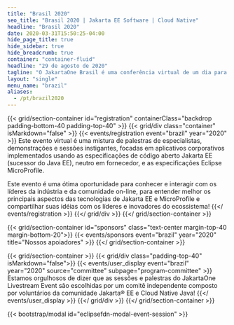 ```yaml
---
title: "Brasil 2020"
seo_title: "Brasil 2020 | Jakarta EE Software | Cloud Native"
headline: "Brasil 2020"
date: 2020-03-31T15:50:25-04:00
hide_page_title: true
hide_sidebar: true
hide_breadcrumb: true
container: "container-fluid"
headline: "29 de agosto de 2020"
tagline: "O JakartaOne Brasil é uma conferência virtual de um dia para desenvolvedores e líderes técnicos de negócios que traz informações sobre o estado atual e o futuro do Jakarta ™ EE e tecnologias relacionadas, focadas no desenvolvimento de aplicativos Java nativos da nuvem."
layout: "single"
menu_name: "brazil"
aliases:
  - /pt/brazil2020
---
```



{{< grid/section-container id="registration" containerClass="backdrop padding-bottom-40 padding-top-40" >}}
  {{< grid/div class="container" isMarkdown="false" >}}
    {{< events/registration event="brazil" year="2020"  >}}
Este evento virtual é uma mistura de palestras de especialistas, demonstrações e sessões instigantes, focadas em aplicativos corporativos implementados usando as especificações de código aberto Jakarta EE (sucessor do Java EE), neutro em fornecedor, e as especificações Eclipse MicroProfile.  

Este evento é uma ótima oportunidade para conhecer e interagir com os líderes da indústria e da comunidade on-line, para entender melhor os principais aspectos das tecnologias de Jakarta EE e MicroProfile e compartilhar suas idéias com os líderes e inovadores do ecossistema!
    {{</ events/registration >}}
  {{</ grid/div >}}
{{</ grid/section-container >}}

{{< grid/section-container id="sponsors" class="text-center margin-top-40 margin-bottom-20">}}
  {{< events/sponsors event="brazil" year="2020" title="Nossos apoiadores" >}}
{{</ grid/section-container >}}

<!-- Add user carousel for committee -->
{{< grid/section-container >}}
  {{< grid/div class="padding-top-40" isMarkdown="false">}}
    {{< events/user_display event="brazil" year="2020"  source="committee" subpage="program-committee" >}}
Estamos orgulhosos de dizer que as sessões e palestras do JakartaOne Livestream Event são escolhidas por um comitê independente composto por voluntários da comunidade Jakarta® EE e Cloud Native Java!
    {{</ events/user_display >}}
  {{</ grid/div >}}
{{</ grid/section-container >}}
<!-- Add modal for use w/ agenda -->
{{< bootstrap/modal id="eclipsefdn-modal-event-session" >}}